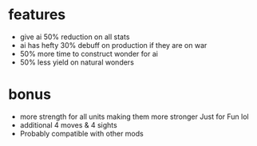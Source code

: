 # features
- give ai 50% reduction on all stats
- ai has hefty 30% debuff on production if they are on war
- 50% more time to construct wonder for ai
- 50% less yield on natural wonders
# bonus
- more strength for all units making them more stronger Just for Fun lol
- additional 4 moves & 4 sights 
- Probably compatible with other mods 
